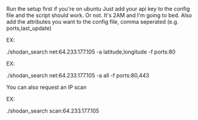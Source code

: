 Run the setup first if you're on ubuntu
Just add your api key to the config file and the script should work. Or not. It's 2AM and I'm going to bed.
Also add the attributes you want to the config file, comma seperated (e.g. ports,last_update)

EX:

./shodan_search net:64.233.177.105 -a latitude,longitude -f ports:80

EX:

./shodan_search net:64.233.177.105 -a all -f ports:80,443

You can also request an IP scan

EX:

./shodan_search scan:64.233.177.105
